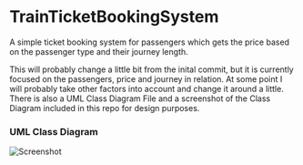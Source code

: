 # TrainTicketBookingSystem
A simple ticket booking system for passengers which gets the price based on the passenger type and their journey length. 

This will probably change a little bit from the inital commit, but it is currently focused on the passengers, price and journey in relation. At some point I will probably take other factors into account and change it around a little. There is also a UML Class Diagram File and a screenshot of the Class Diagram included in this repo for design purposes.

### UML Class Diagram


![Screenshot](https://github.com/theycallmemac/TrainTicketBookingSystem/blob/master/TrainTicketClassDiagram.png)
